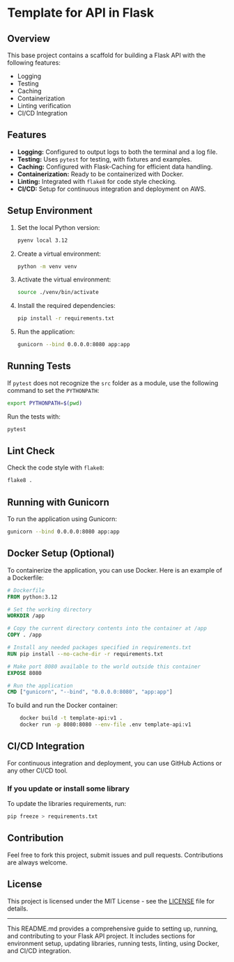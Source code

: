 # Template for API in Flask

## Overview

This base project contains a scaffold for building a Flask API with the following features:

- Logging
- Testing
- Caching
- Containerization
- Linting verification
- CI/CD Integration

## Features

- **Logging:** Configured to output logs to both the terminal and a log file.
- **Testing:** Uses `pytest` for testing, with fixtures and examples.
- **Caching:** Configured with Flask-Caching for efficient data handling.
- **Containerization:** Ready to be containerized with Docker.
- **Linting:** Integrated with `flake8` for code style checking.
- **CI/CD:** Setup for continuous integration and deployment on AWS.

## Setup Environment

1. Set the local Python version:

   ```bash
   pyenv local 3.12
   ```

2. Create a virtual environment:

   ```bash
   python -m venv venv
   ```

3. Activate the virtual environment:

   ```bash
   source ./venv/bin/activate
   ```

4. Install the required dependencies:

   ```bash
   pip install -r requirements.txt
   ```

5. Run the application:
   ```bash
   gunicorn --bind 0.0.0.0:8080 app:app
   ```

## Running Tests

If `pytest` does not recognize the `src` folder as a module, use the following command to set the `PYTHONPATH`:

```bash
export PYTHONPATH=$(pwd)
```

Run the tests with:

```bash
pytest
```

## Lint Check

Check the code style with `flake8`:

```bash
flake8 .
```

## Running with Gunicorn

To run the application using Gunicorn:

```bash
gunicorn --bind 0.0.0.0:8080 app:app
```

## Docker Setup (Optional)

To containerize the application, you can use Docker. Here is an example of a Dockerfile:

```dockerfile
# Dockerfile
FROM python:3.12

# Set the working directory
WORKDIR /app

# Copy the current directory contents into the container at /app
COPY . /app

# Install any needed packages specified in requirements.txt
RUN pip install --no-cache-dir -r requirements.txt

# Make port 8080 available to the world outside this container
EXPOSE 8080

# Run the application
CMD ["gunicorn", "--bind", "0.0.0.0:8080", "app:app"]
```

To build and run the Docker container:

```bash
	docker build -t template-api:v1 .
	docker run -p 8080:8080 --env-file .env template-api:v1
```

## CI/CD Integration

For continuous integration and deployment, you can use GitHub Actions or any other CI/CD tool.

### If you update or install some library

To update the libraries requirements, run:

```bash
pip freeze > requirements.txt
```

## Contribution

Feel free to fork this project, submit issues and pull requests. Contributions are always welcome.

## License

This project is licensed under the MIT License - see the [LICENSE](LICENSE) file for details.

---

This README.md provides a comprehensive guide to setting up, running, and contributing to your Flask API project. It includes sections for environment setup, updating libraries, running tests, linting, using Docker, and CI/CD integration.

